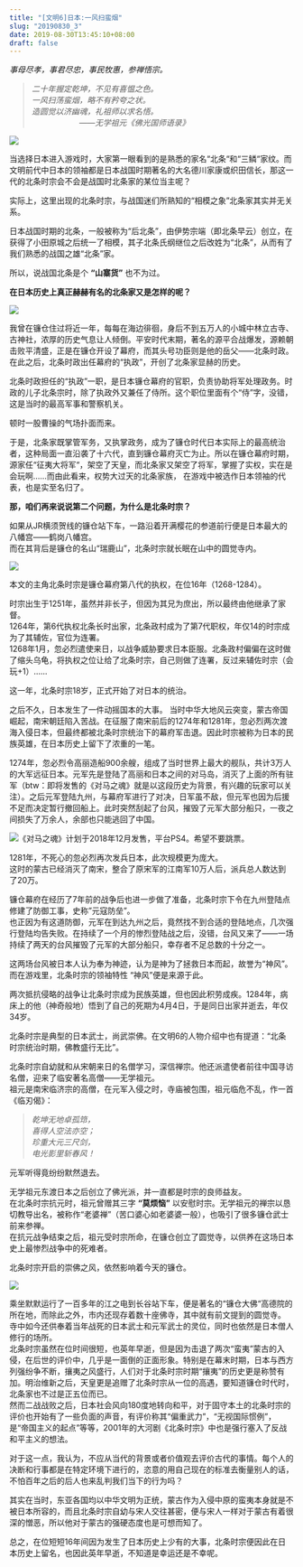 ```yaml
---
title: "[文明6]日本:一风扫蛮烟"
slug: "20190830_3"
date: 2019-08-30T13:45:10+08:00
draft: false
---
```


*事母尽孝，事君尽忠，事民牧惠，参禅悟宗。*

<!--more-->

>*二十年握定乾坤，不见有喜愠之色。*   
>*一风扫荡蛮烟，略不有矜夸之状。*  
>*造圆觉以济幽魂，礼祖师以求名悟。*  
>&ensp;&ensp;&ensp;&ensp;&ensp;&ensp;&ensp;&ensp;&ensp;&ensp;&ensp;&ensp;*——无学祖元《佛光国师语录》*

![](/images/post/20190830_3_1.png)

当选择日本进入游戏时，大家第一眼看到的是熟悉的家名“北条“和“三鳞“家纹。而文明前代中日本的领袖都是日本战国时期著名的大名德川家康或织田信长，那这一代的北条时宗会不会是战国时北条家的某位当主呢？  

实际上，这里出现的北条时宗，与战国迷们所熟知的“相模之象”北条家其实并无关系。  

日本战国时期的北条，一般被称为“后北条”，由伊势宗端（即北条早云）创立，在获得了小田原城之后统一了相模，其子北条氏纲继位之后改姓为“北条”，从而有了我们熟悉的战国之雄“北条”家。  

所以，说战国北条是个 **“山寨货”** 也不为过。

**在日本历史上真正赫赫有名的北条家又是怎样的呢？**

![](/images/post/20190830_3_2.png)

我曾在镰仓住过将近一年，每每在海边徘徊，身后不到五万人的小城中林立古寺、古神社，浓厚的历史气息让人倾倒。平安时代末期，著名的源平合战爆发，源赖朝击败平清盛，正是在镰仓开设了幕府，而其头号功臣则是他的岳父——北条时政。在此之后，北条时政出任幕府的“执政”，开创了北条家显赫的历史。  

北条时政担任的“执政”一职，是日本镰仓幕府的官职，负责协助将军处理政务。时政的儿子北条宗时，除了执政外又兼任了侍所。这个职位里面有个“侍”字，没错，这是当时的最高军事和警察机关。  

顿时一股曹操的气场扑面而来。  

于是，北条家既掌管军务，又执掌政务，成为了镰仓时代日本实际上的最高统治者，这种局面一直沿袭了十六代，直到镰仓幕府灭亡为止。所以在镰仓幕府时期，源家任“征夷大将军“，架空了天皇，而北条家又架空了将军，掌握了实权，实在是会玩啊……而由此看来，权势大过天的北条家族， 在游戏中被选作日本领袖的代表，也是实至名归了。  

**那，咱们再来说说第二个问题，为什么是北条时宗？**

如果从JR横须贺线的镰仓站下车，一路沿着开满樱花的参道前行便是日本最大的八幡宫——鹤岗八幡宫。  
而在其背后是镰仓的名山“瑞鹿山”，北条时宗就长眠在山中的圆觉寺内。

![](/images/post/20190830_3_3.png)

本文的主角北条时宗是镰仓幕府第八代的执权，在位16年（1268-1284）。  

时宗出生于1251年，虽然并非长子，但因为其兄为庶出，所以最终由他继承了家督。  
1264年，第6代执权北条长时出家，北条政村成为了第7代职权，年仅14的时宗成为了其辅佐，官位为连署。  
1268年1月，忽必烈遣使来日，以战争威胁要求日本臣服。北条政村偏偏在这时做了缩头乌龟，将执权之位让给了北条时宗，自己则做了连署，反过来辅佐时宗（会玩+1）……  

这一年，北条时宗18岁，正式开始了对日本的统治。  

之后不久，日本发生了一件动摇国本的大事。
当时中华大地风云突变，蒙古帝国崛起，南宋朝廷陷入苦战。在征服了南宋前后的1274年和1281年，忽必烈两次渡海入侵日本，但最终都被北条时宗统治下的幕府军击退。因此时宗被称为日本的民族英雄，在日本历史上留下了浓重的一笔。  

1274年，忽必烈令高丽造船900余艘，组成了当时世界上最大的舰队，共计3万人的大军远征日本。元军先是登陆了高丽和日本之间的对马岛，消灭了上面的所有驻军（btw：即将发售的《对马之魂》就是以这段历史为背景，有兴趣的玩家可以关注）。之后元军登陆九州，与幕府军进行了对决，日军虽不敌，但元军也因为后援不足而决定暂行撤回船上。此时突然刮起了台风，摧毁了元军大部分船只，一夜之间损失了万余人，余部也只能逃回了中国。  


![《对马之魂》计划于2018年12月发售，平台PS4。希望不要跳票。](/imges/post/20190830_3_4.png)

1281年，不死心的忽必烈再次发兵日本，此次规模更为庞大。  
这时的蒙古已经消灭了南宋，整合了原宋军的江南军10万人后，派兵总人数达到了20万。  

镰仓幕府在经历了7年前的战争后也进一步做了准备，北条时宗下令在九州登陆点修建了防御工事，史称”元寇防垒”。  
也正因为有这道防御，元军在到达九州之后，竟然找不到合适的登陆地点，几次强行登陆均告失败。在持续了一个月的惨烈登陆战之后，没错，台风又来了——一场持续了两天的台风摧毁了元军的大部分船只，幸存者不足总数的十分之一。  

这两场台风被日本人认为奉为神迹，认为是神为了拯救日本而起，故誉为“神风”。而在游戏里，北条时宗的领袖特性 “神风”便是来源于此。  

两次抵抗侵略的战争让北条时宗成为民族英雄，但也因此积劳成疾。1284年，病床上的他（神奇般地）悟到了自己的死期为4月4日，于是同日出家并逝去，年仅34岁。  

北条时宗是典型的日本武士，尚武崇佛。在文明6的人物介绍中也有提道：“北条时宗统治时期，佛教盛行无比”。  

北条时宗自幼就和从宋朝来日的名僧学习，深信禅宗。他还派遣使者前往中国寻访名僧，迎来了临安著名高僧——无学祖元。  
祖元是南宋临济宗的高僧，在元军入侵之时，寺庙被包围，祖元临危不乱，作一首《临刃偈》：

>*乾坤无地卓孤筇，*  
>*喜得人空法亦空；*  
>*珍重大元三尺剑，*  
>*电光影里斩春风！*  

元军听得竟纷纷默然退去。

无学祖元东渡日本之后创立了佛光派，并一直都是时宗的良师益友。  
在北条时宗抗元时，祖元曾赠其三字 **“莫烦恼”** 以安慰时宗。无学祖元的禅宗以恳切教导出名，被称作“老婆禅”（苦口婆心如老婆婆一般），也吸引了很多镰仓武士前来参禅。    
在抗元战争结束之后，祖元受时宗所命，在镰仓创立了圆觉寺，以供养在这场日本史上最惨烈战争中的死难者。  

北条时宗开启的崇佛之风，依然影响着今天的镰仓。

![](/images/post/20190830_3_5.png)

乘坐默默运行了一百多年的江之电到长谷站下车，便是著名的“镰仓大佛“高德院的所在地，而除此之外，市内还现存着数十座佛寺，其中就有前文提到的圆觉寺。  
寺中如今还供奉着当年战死的日本武士和元军武士的灵位，同时也依然是日本僧人修行的场所。  
北条时宗虽然在位时间很短，也英年早逝，但是因为击退了两次“蛮夷”蒙古的入侵，在后世的评价中，几乎是一面倒的正面形象。特别是在幕末时期，日本与西方列强纷争不断，攘夷之风盛行，人们对于北条时宗时期“攘夷”的历史更是称赞有加。明治维新之后，天皇更是追赠了北条时宗从一位的高遇，要知道镰仓时代时，北条家也不过是正五位而已。  
然而二战战败之后，日本社会风向180度地转向和平，对于固守本土的北条时宗的评价也开始有了一些负面的声音，有评价称其“偏重武力”，“无视国际惯例”，是“帝国主义的起点”等等，2001年的大河剧《北条时宗》中也是强行塞入了反战和平主义的想法。  

对于这一点，我认为，不应从当代的背景或者价值观去评价古代的事情。每个人的决断和行事都是在特定环境下进行的，恣意的用自己现在的标准去衡量别人的话，不怕百年之后的后人也来乱判我们当下的行为吗？  

其实在当时，东亚各国均以中华文明为正统，蒙古作为入侵中原的蛮夷本身就是不被日本所容的，而且北条时宗自幼与宋人交往甚密，便与宋人一样对于蒙古有着很深的憎恶，所以他对于蒙古的强硬态度也是可想而知了。  

总之，在位短短16年间因为发生了日本历史上少有的大事，北条时宗便因此在日本历史上留名，也因此英年早逝，不知道是幸运还是不幸呢。